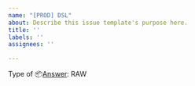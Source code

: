 ```yaml
---
name: "[PROD] DSL"
about: Describe this issue template's purpose here.
title: ''
labels: ''
assignees: ''

---
```


Type of 📦[Answer](https://theiofoundation.stoplight.io/docs/projectlockdown/API/Reference/Project-Lockdown.v1.json/components/schemas/Answer): RAW
